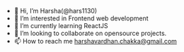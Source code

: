 - 👋 Hi, I’m Harsha(@hars1130)
- 👀 I’m interested in Frontend web development
- 🌱 I’m currently learning ReactJS
- 💞️ I’m looking to collaborate on opensource projects.
- 📫 How to reach me harshavardhan.chakka@gmail.com

<!---
hars1130/hars1130 is a ✨ special ✨ repository because its `README.md` (this file) appears on your GitHub profile.
You can click the Preview link to take a look at your changes.
--->
